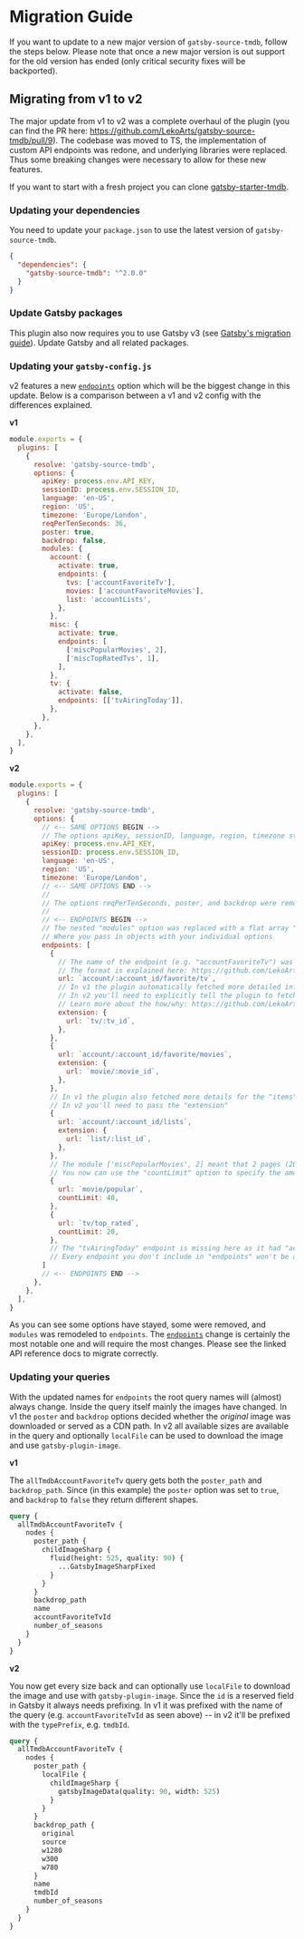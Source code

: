 # Migration Guide

If you want to update to a new major version of `gatsby-source-tmdb`, follow the steps below. Please note that once a new major version is out support for the old version has ended (only critical security fixes will be backported).

## Migrating from v1 to v2

The major update from v1 to v2 was a complete overhaul of the plugin (you can find the PR here: https://github.com/LekoArts/gatsby-source-tmdb/pull/9). The codebase was moved to TS, the implementation of custom API endpoints was redone, and underlying libraries were replaced. Thus some breaking changes were necessary to allow for these new features.

If you want to start with a fresh project you can clone [gatsby-starter-tmdb](https://github.com/LekoArts/gatsby-starter-tmdb).

### Updating your dependencies

You need to update your `package.json` to use the latest version of `gatsby-source-tmdb`.

```json
{
  "dependencies": {
    "gatsby-source-tmdb": "^2.0.0"
  }
}
```

### Update Gatsby packages

This plugin also now requires you to use Gatsby v3 (see [Gatsby's migration guide](https://www.gatsbyjs.com/docs/reference/release-notes/migrating-from-v2-to-v3/)). Update Gatsby and all related packages.

### Updating your `gatsby-config.js`

v2 features a new [`endpoints`](https://github.com/LekoArts/gatsby-source-tmdb/tree/main/package#endpoints-endpoint) option which will be the biggest change in this update. Below is a comparison between a v1 and v2 config with the differences explained.

**v1**

```js
module.exports = {
  plugins: [
    {
      resolve: 'gatsby-source-tmdb',
      options: {
        apiKey: process.env.API_KEY,
        sessionID: process.env.SESSION_ID,
        language: 'en-US',
        region: 'US',
        timezone: 'Europe/London',
        reqPerTenSeconds: 36,
        poster: true,
        backdrop: false,
        modules: {
          account: {
            activate: true,
            endpoints: {
              tvs: ['accountFavoriteTv'],
              movies: ['accountFavoriteMovies'],
              list: 'accountLists',
            },
          },
          misc: {
            activate: true,
            endpoints: [
              ['miscPopularMovies', 2],
              ['miscTopRatedTvs', 1],
            ],
          },
          tv: {
            activate: false,
            endpoints: [['tvAiringToday']],
          },
        },
      },
    },
  ],
}
```

**v2**

```js
module.exports = {
  plugins: [
    {
      resolve: 'gatsby-source-tmdb',
      options: {
        // <-- SAME OPTIONS BEGIN -->
        // The options apiKey, sessionID, language, region, timezone stay the same
        apiKey: process.env.API_KEY,
        sessionID: process.env.SESSION_ID,
        language: 'en-US',
        region: 'US',
        timezone: 'Europe/London',
        // <-- SAME OPTIONS END -->
        //
        // The options reqPerTenSeconds, poster, and backdrop were removed
        //
        // <-- ENDPOINTS BEGIN -->
        // The nested "modules" option was replaced with a flat array "endpoints" option
        // Where you pass in objects with your individual options
        endpoints: [
          {
            // The name of the endpoint (e.g. "accountFavoriteTv") was replaced with the "url" key.
            // The format is explained here: https://github.com/LekoArts/gatsby-source-tmdb/tree/main/package#url-string
            url: `account/:account_id/favorite/tv`,
            // In v1 the plugin automatically fetched more detailed information on specific endpoints
            // In v2 you'll need to explicitly tell the plugin to fetch more information
            // Learn more about the how/why: https://github.com/LekoArts/gatsby-source-tmdb/tree/main/package#extension-object
            extension: {
              url: `tv/:tv_id`,
            },
          },
          {
            url: `account/:account_id/favorite/movies`,
            extension: {
              url: `movie/:movie_id`,
            },
          },
          // In v1 the plugin also fetched more details for the "items" information of the lists endpoint
          // In v2 you'll need to pass the "extension"
          {
            url: `account/:account_id/lists`,
            extension: {
              url: `list/:list_id`,
            },
          },
          // The module ['miscPopularMovies', 2] meant that 2 pages (20 items each) should be pulled for movie/popular
          // You now can use the "countLimit" option to specify the amount of items
          {
            url: `movie/popular`,
            countLimit: 40,
          },
          {
            url: `tv/top_rated`,
            countLimit: 20,
          },
          // The "tvAiringToday" endpoint is missing here as it had "activate: false" in its options
          // Every endpoint you don't include in "endpoints" won't be activated
        ]
        // <-- ENDPOINTS END -->
      },
    },
  ],
}
```

As you can see some options have stayed, some were removed, and `modules` was remodeled to `endpoints`. The [`endpoints`](https://github.com/LekoArts/gatsby-source-tmdb/tree/main/package#endpoints-endpoint) change is certainly the most notable one and will require the most changes. Please see the linked API reference docs to migrate correctly.

### Updating your queries

With the updated names for `endpoints` the root query names will (almost) always change. Inside the query itself mainly the images have changed. In v1 the `poster` and `backdrop` options decided whether the _original_ image was downloaded or served as a CDN path. In v2 all available sizes are available in the query and optionally `localFile` can be used to download the image and use `gatsby-plugin-image`.

**v1**

The `allTmdbAccountFavoriteTv` query gets both the `poster_path` and `backdrop_path`. Since (in this example) the `poster` option was set to `true`, and `backdrop` to `false` they return different shapes.

```graphql
query {
  allTmdbAccountFavoriteTv {
    nodes {
      poster_path {
        childImageSharp {
          fluid(height: 525, quality: 90) {
            ...GatsbyImageSharpFixed
          }
        }
      }
      backdrop_path
      name
      accountFavoriteTvId
      number_of_seasons
    }
  }
}
```

**v2**

You now get every size back and can optionally use `localFile` to download the image and use with `gatsby-plugin-image`. Since the `id` is a reserved field in Gatsby it always needs prefixing. In v1 it was prefixed with the name of the query (e.g. `accountFavoriteTvId` as seen above) -- in v2 it'll be prefixed with the `typePrefix`, e.g. `tmdbId`.

```graphql
query {
  allTmdbAccountFavoriteTv {
    nodes {
      poster_path {
        localFile {
          childImageSharp {
            gatsbyImageData(quality: 90, width: 525)
          }
        }
      }
      backdrop_path {
        original
        source
        w1280
        w300
        w780
      }
      name
      tmdbId
      number_of_seasons
    }
  }
}
```
